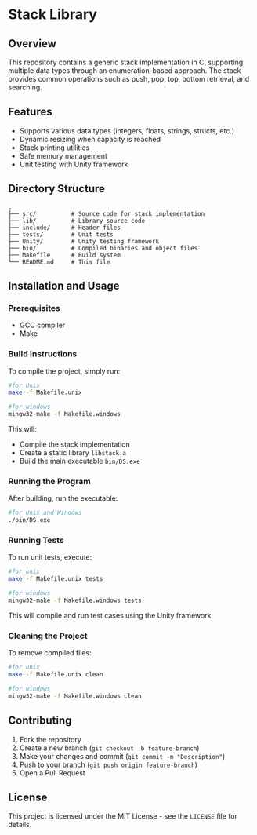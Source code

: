 # Stack Library

## Overview
This repository contains a generic stack implementation in C, supporting multiple data types through an enumeration-based approach. The stack provides common operations such as push, pop, top, bottom retrieval, and searching.

## Features
- Supports various data types (integers, floats, strings, structs, etc.)
- Dynamic resizing when capacity is reached
- Stack printing utilities
- Safe memory management
- Unit testing with Unity framework

## Directory Structure
```
.
├── src/          # Source code for stack implementation
├── lib/          # Library source code
├── include/      # Header files
├── tests/        # Unit tests
├── Unity/        # Unity testing framework
├── bin/          # Compiled binaries and object files
├── Makefile      # Build system
└── README.md     # This file
```

## Installation and Usage
### Prerequisites
- GCC compiler
- Make

### Build Instructions
To compile the project, simply run:
```sh
#for Unix
make -f Makefile.unix
```
```sh
#for windows
mingw32-make -f Makefile.windows
```
This will:
- Compile the stack implementation
- Create a static library `libstack.a`
- Build the main executable `bin/DS.exe`


### Running the Program
After building, run the executable:
```sh
#for Unix and Windows
./bin/DS.exe
```

### Running Tests
To run unit tests, execute:
```sh
#for unix
make -f Makefile.unix tests
```
```sh
#for windows
mingw32-make -f Makefile.windows tests
```
This will compile and run test cases using the Unity framework.

### Cleaning the Project
To remove compiled files:
```sh
#for unix
make -f Makefile.unix clean
```
```sh
#for windows
mingw32-make -f Makefile.windows clean
```
## Contributing
1. Fork the repository
2. Create a new branch (`git checkout -b feature-branch`)
3. Make your changes and commit (`git commit -m "Description"`)
4. Push to your branch (`git push origin feature-branch`)
5. Open a Pull Request

## License
This project is licensed under the MIT License - see the `LICENSE` file for details.


